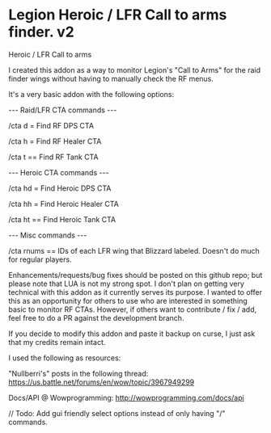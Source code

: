# Legion Heroic / LFR Call to arms finder. v2


Heroic / LFR Call to arms



I created this addon as a way to monitor Legion's "Call to Arms" for the raid finder wings without having to manually check the RF menus.



It's a very basic addon with the following options:


--- Raid/LFR CTA commands ---

/cta d = Find RF DPS CTA

/cta h = Find RF Healer CTA

/cta t == Find RF Tank CTA



--- Heroic CTA commands ---

/cta hd = Find Heroic DPS CTA

/cta hh = Find Heroic Healer CTA

/cta ht == Find Heroic Tank CTA



--- Misc commands ---

/cta rnums == IDs of each LFR wing that Blizzard labeled. Doesn't do much for regular players.


Enhancements/requests/bug fixes should be posted on this github repo; but please note that LUA is not my strong spot. I don't plan on getting very technical with this addon as it currently serves its purpose. I wanted to offer this as an opportunity for others to use who are interested in something basic to monitor RF CTAs. However, if others want to contribute / fix / add, feel free to do a PR against the development branch.



If you decide to modify this addon and paste it backup on curse, I just ask that my credits remain intact.



I used the following as resources:

"Nullberri's" posts in the following thread: https://us.battle.net/forums/en/wow/topic/3967949299


Docs/API @ Wowprogramming: http://wowprogramming.com/docs/api

// Todo: Add gui friendly select options instead of only having "/" commands.
